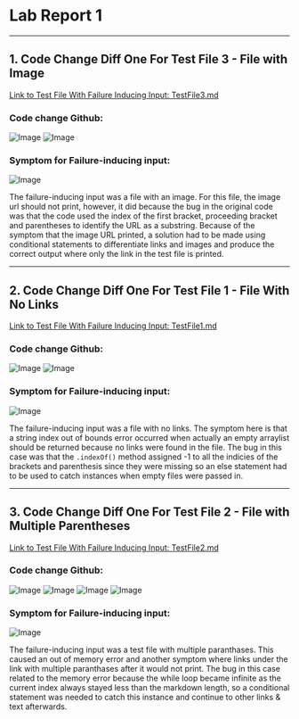 # Lab Report 1
---
## 1. Code Change Diff One For Test File 3 - File with Image

[Link to Test File With Failure Inducing Input: TestFile3.md](https://github.com/ShreyaVelagala/markdown-parse/blob/main/TestFile3.md)

### Code change Github:
![Image](CodeChange1Git.png)
![Image](FirstImage.png)



### Symptom for Failure-inducing input:
![Image](TestFile3.png)

The failure-inducing input was a file with an image. For this file, the image url should not print, however, it did because the bug in the original code was that the code used the index of the first bracket, proceeding bracket and parentheses to identify the URL as a substring.
Because of the symptom that the image URL printed, a solution had to be made using conditional statements to differentiate links and images and produce the correct output where only the link in the test file is printed. 

---

## 2. Code Change Diff One For Test File 1 - File With No Links

[Link to Test File With Failure Inducing Input: TestFile1.md](https://github.com/ShreyaVelagala/markdown-parse/blob/main/TestFile1.md)

### Code change Github:
![Image](CodeChange2Git.png)
![Image](SecondImage.png)


### Symptom for Failure-inducing input:
![Image](TestFile1.png)

The failure-inducing input was a file with no links. The symptom here is that a string index out of bounds error occurred when actually an empty arraylist should be returned because no links were found in the file. The bug in this case was that the ```.indexOf()``` method assigned -1 to all the indicies of the brackets and parenthesis since they were missing so an else statement had to be used to catch instances when empty files were passed in. 

---

## 3. Code Change Diff One For Test File 2 - File with Multiple Parentheses

[Link to Test File With Failure Inducing Input: TestFile2.md](https://github.com/ShreyaVelagala/markdown-parse/blob/main/TestFile2.md)


### Code change Github:
![Image](CodeChange3Img1.png)
![Image](CodeChange3Img2.png)
![Image](CodeChange3Img3.png)
![Image](TestFile3CodeChange.png)

### Symptom for Failure-inducing input:
![Image](TestFile2.png)

The failure-inducing input was a test file with multiple paranthases. This caused an out of memory error and another symptom where links under the link with multiple paranthases after it would not print. The bug in this case related to the memory error because the while loop became infinite as the current index always stayed less than the markdown length, so a conditional statement was needed to catch this instance and continue to other links & text afterwards.
